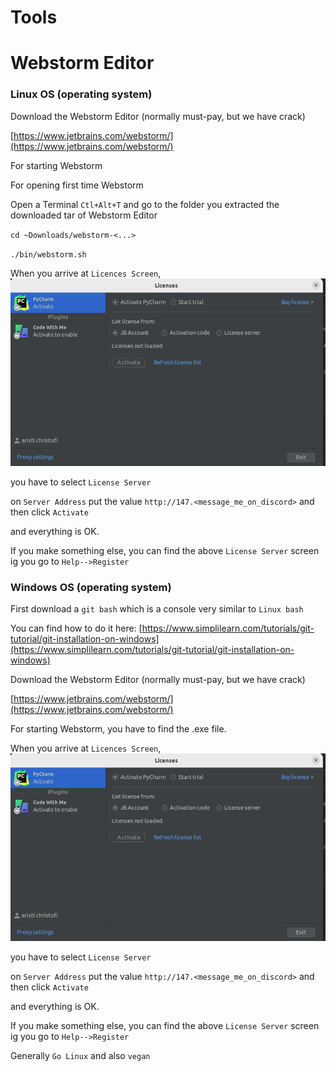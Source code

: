 # Tools

# Webstorm Editor

### Linux OS (operating system)


Download the Webstorm Editor (normally must-pay, but we have crack)

[https://www.jetbrains.com/webstorm/](https://www.jetbrains.com/webstorm/)

For starting Webstorm

For opening first time Webstorm

Open a Terminal `Ctl+Alt+T` and go to the folder you extracted the
downloaded tar of Webstorm Editor

``cd ~Downloads/webstorm-<...> ``

``./bin/webstorm.sh``

When you arrive at `Licences Screen`,
<img height="300" width="600" src="../assets/images/webstorm-licence.png" />

you have to select `License Server`

on `Server Address` put the value `http://147.<message_me_on_discord>` and then
click `Activate`

and everything is OK.

If you make something else, you can find the above `License Server` screen
ig you go to `Help-->Register`




### Windows OS (operating system)

First download a `git bash` which is a console very similar to `Linux bash`

You can find how to do it here: [https://www.simplilearn.com/tutorials/git-tutorial/git-installation-on-windows](https://www.simplilearn.com/tutorials/git-tutorial/git-installation-on-windows)



Download the Webstorm Editor (normally must-pay, but we have crack)

[https://www.jetbrains.com/webstorm/](https://www.jetbrains.com/webstorm/)

For starting Webstorm, you have to find the .exe file.

When you arrive at `Licences Screen`,
<img height="300" width="600" src="../assets/images/webstorm-licence.png" />

you have to select `License Server`

on `Server Address` put the value `http://147.<message_me_on_discord>` and then
click `Activate`

and everything is OK.

If you make something else, you can find the above `License Server` screen
ig you go to `Help-->Register`

Generally `Go Linux` and also `vegan`
